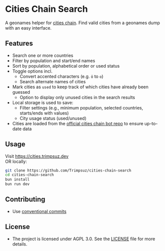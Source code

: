 # Cities Chain Search

A geonames helper for [cities chain](https://github.com/GlutenFreeGrapes/cities-chain). Find valid cities from a geonames dump with an easy interface.

## Features

- Search one or more countries
- Filter by population and start/end names
- Sort by population, alphabetical order or used status
- Toggle options incl.
  - Convert accented characters (e.g. `ö` to `o`)
  - Search alternate names of cities
- Mark cities as `used` to keep track of which cities have already been guessed
  - Option to display only unused cities in the search results
- Local storage is used to save:
  - Filter settings (e.g., minimum population, selected countries, starts/ends with values)
  - City usage status (used/unused)
- Cities are loaded from the [official cities chain bot repo](https://github.com/GlutenFreeGrapes/cities-chain) to ensure up-to-date data

## Usage

Visit https://cities.trimpsuz.dev  
OR locally:

```bash
git clone https://github.com/Trimpsuz/cities-chain-search
cd cities-chain-search
bun install
bun run dev
```

## Contributing

- Use [conventional commits](https://www.conventionalcommits.org/en/v1.0.0/)

## License

- The project is licensed under AGPL 3.0. See the [LICENSE](LICENSE) file for more details.
